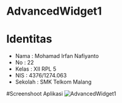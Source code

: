 # AdvancedWidget1
# Identitas
* Nama : Mohamad Irfan Nafiyanto
* No : 22
* Kelas : XII RPL 5
* NIS : 4376/1274.063
* Sekolah : SMK Telkom Malang

#Screenshoot Aplikasi
![AdvancedWidget1](https://github.com/nafirfan/AdvancedWidget1/blob/master/advanced1.PNGg)

